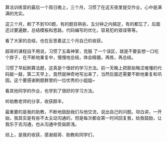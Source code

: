 算法训练营的最后一个周日晚上，三个月，习惯了在这天夜里提交作业，心中是满满的充实。

这三个月，刷了不到100题，有的题目熟些，五分钟之内搞定，有的都忘了，后面还过要遍数，总结模板和思路，代码编写的优化，容易犯的错误等等。

看了大家的总结，也在反思着这三个月自己的收获。

超哥的课程自不用说，习惯了五毒神掌，克服 了一个误区，就是不要妄想一口吃个胖子，在不断地重复中，慢慢地总结，体会精髓，再练，再总结。

习惯了早起刷算法题，这真是个很好的学习方法。前一天晚上把那些晦涩难懂的代码敲一敲，第二天早上，竟然就神奇地写出来了，当然后面还需要不断地重复和巩固。这个要感谢刷题群里的一位优秀的小姐姐~

看其他同学的作业，也学到了很好的学习方法。

听助教老师的分享，收获颇丰。

最重要的是我的助教，不断地鼓励我们与他交流，说出自己的问题。坦白讲，一开始，我其实是有些不太主动沟通的，但是每次都会第一时间回复我，给我鼓励，让我乐于去沟通，也从沟通中受益匪浅。

综上，是我的收获，感谢超哥、助教和同学们，

